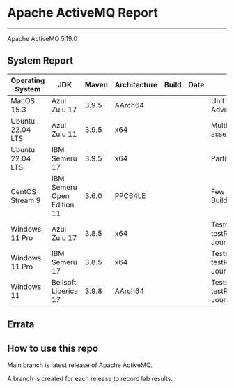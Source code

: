 # Apache ActiveMQ Report
--- 

Apache ActiveMQ 5.19.0

## System Report

| Operating System    | JDK       | Maven | Architecture | Build | Date  | Notes |
|---------------------|-----------|-------|--------------|-------|-------|-------|
| MacOS 15.3    | Azul Zulu 17   | 3.9.5 | AArch64      |  |  | Unit test failure AdvisoryTempDestinationTests.testMessageExpiredAdvisory  |
| Ubuntu 22.04 LTS    | Azul Zulu 11   | 3.9.5 | x64      |  |  | Multiple Unit test failures, AMQP, All Jar bundle, and assembly test. |
| Ubuntu 22.04 LTS    | IBM Semeru 17  | 3.9.5 | x64      |  |  | Partition Manager, Unit tests, and assembly test. |
| CentOS Stream 9     | IBM Semeru Open Edition 11 | 3.6.0 | PPC64LE      |  |  | Few unit test failurs in ActiveMQ: Unit Tests and Web Demo. Build completed in 3:52h |
| Windows 11 Pro      | Azul Zulu 17 | 3.8.5 | x64      |  |  | Tests stalled after failed JournalArchieveTest testRecoveryOnArchieveFailure - JournalCorruptionEofIndexRecoveryTest  |
| Windows 11 Pro      | IBM Semeru 17 | 3.8.5 | x64      |  |  | Tests stalled after failed JournalArchieveTest testRecoveryOnArchieveFailure - JournalCorruptionEofIndexRecoveryTest |
| Windows 11       | Bellsoft Liberica 17 | 3.9.8 | AArch64      |  |  | Tests stalled after failed JournalArchieveTest testRecoveryOnArchieveFailure - JournalCorruptionEofIndexRecoveryTest |


## Errata


## How to use this repo

Main branch is latest release of Apache ActiveMQ.

A branch is created for each release to record lab results.
